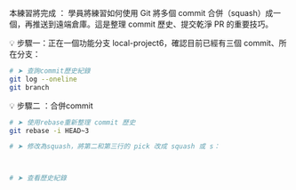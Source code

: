 本練習將完成 ：
學員將練習如何使用 Git 將多個 commit 合併（squash）成一個，再推送到遠端倉庫。這是整理 commit 歷史、提交乾淨 PR 的重要技巧。

💡 步驟一：正在一個功能分支 local-project6，確認目前已經有三個 commit、所在分支：

```bash
# ➤ 查詢commit歷史紀錄
git log --oneline
git branch
```

💡 步驟二 ：合併commit

```bash
# ➤ 使用rebase重新整理 commit 歷史
git rebase -i HEAD~3

# ➤ 修改為squash，將第二和第三行的 pick 改成 squash 或 s：



# ➤ 查看歷史紀錄

```


